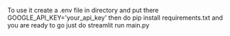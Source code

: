 To use it create a .env file in directory and put there
GOOGLE_API_KEY='your_api_key'
then do pip install requirements.txt
and you are ready to go
just do streamlit run main.py
